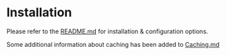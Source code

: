 # Installation

Please refer to the [README.md](../../README.md) for installation & configuration options.

Some additional information about caching has been added to [Caching.md](Caching.md)

